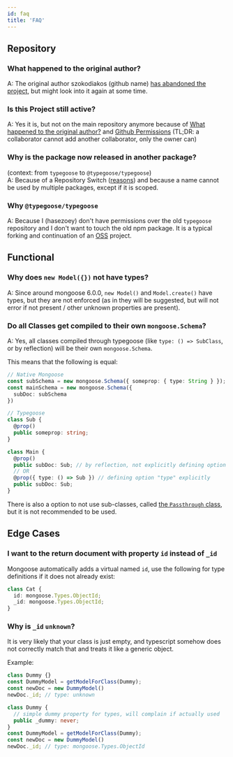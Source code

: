```yaml
---
id: faq
title: 'FAQ'
---
```


## Repository

### What happened to the original author?

A: The original author szokodiakos (github name) [has abandoned the project](https://github.com/szokodiakos/typegoose/issues/99#issuecomment-364639150), but might look into it again at some time.

### Is this Project still active?

A: Yes it is, but not on the main repository anymore because of [What happened to the original author?](#what-happened-to-the-original-author) and [Github Permissions](https://help.github.com/en/articles/permission-levels-for-a-user-account-repository) (TL;DR: a collaborator cannot add another collaborator, only the owner can)

### Why is the package now released in another package?

(context: from `typegoose` to `@typegoose/typegoose`)  
A: Because of a Repository Switch ([reasons](#is-this-project-still-active)) and because a name cannot be used by multiple packages, except if it is scoped.

### Why `@typegoose/typegoose`

A: Because I (hasezoey) don't have permissions over the old `typegoose` repository and I don't want to touch the old npm package. It is a typical forking and continuation of an [OSS](https://en.wikipedia.org/wiki/Open-source_software) project.

## Functional

### Why does `new Model({})` not have types?

A: Since around mongoose 6.0.0, `new Model()` and `Model.create()` have types, but they are not enforced (as in they will be suggested, but will not error if not present / other unknown properties are present).

### Do all Classes get compiled to their own `mongoose.Schema`?

A: Yes, all classes compiled through typegoose (like `type: () => SubClass`, or by reflection) will be their own `mongoose.Schema`.

This means that the following is equal:

```ts
// Native Mongoose
const subSchema = new mongoose.Schema({ someprop: { type: String } });
const mainSchema = new mongoose.Schema({
  subDoc: subSchema
})

// Typegoose
class Sub {
  @prop()
  public someprop: string;
}

class Main {
  @prop()
  public subDoc: Sub; // by reflection, not explicitly defining option "type"
  // OR
  @prop({ type: () => Sub }) // defining option "type" explicitly
  public subDoc: Sub;
}
```

There is also a option to not use sub-classes, called [the `Passthrough` class](../api/decorators/prop.md#passthrough-class), but it is not recommended to be used.

## Edge Cases

### I want to the return document with property `id` instead of `_id`

Mongoose automatically adds a virtual named `id`, use the following for type definitions if it does not already exist:

```ts
class Cat {
  id: mongoose.Types.ObjectId;
  _id: mongoose.Types.ObjectId;
}
```

### Why is `_id` `unknown`?

It is very likely that your class is just empty, and typescript somehow does not correctly match that and treats it like a generic object.

Example:

```ts
class Dummy {}
const DummyModel = getModelForClass(Dummy);
const newDoc = new DummyModel()
newDoc._id; // type: unknown

class Dummy {
  // simple dummy property for types, will complain if actually used
  public _dummy: never;
}
const DummyModel = getModelForClass(Dummy);
const newDoc = new DummyModel()
newDoc._id; // type: mongoose.Types.ObjectId
```
